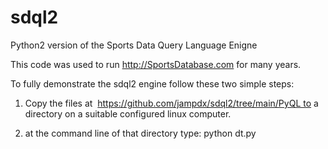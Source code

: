 # sdql2
Python2 version of the Sports Data Query Language Enigne

This code was used to run http://SportsDatabase.com for many years.

To fully demonstrate the sdql2 engine follow these two simple steps:
 
1) Copy the files at  https://github.com/jampdx/sdql2/tree/main/PyQL to a directory on a suitable configured linux computer.

2) at the command line of that directory type: python dt.py

  
